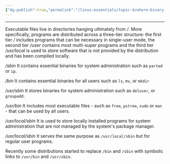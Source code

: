 ```yaml
---
{"dg-publish":true,"permalink":"/linux-essentials/topic-4/where-binary-files-are-stored/","noteIcon":"1"}
---
```


---
Executable files live in directories hanging ultimately from _/_. More specifically, programs are distributed across a three-tier structure: the first tier _/_ includes programs that can be necessary in single-user mode, the second tier _/user_ contains most multi-super programs and the third tier _/usr/local_ is used to store software that is not provided by the distribution and has been compiled locally.

_/sbin_ It contains essential binaries for system administration such as `parted` or `ip`.

_/bin_ It contains essential binaries for all users such as `ls`, `mv`, or `mkdir`

_/usr/sbin_ It stores binaries for system administration such as `deluser`, or `groupadd`.

_/usr/bin_ It includes most executable files - such as `free`, `pstree`, `sudo` or `man` - that can be used by all users.

_/usr/local/sbin_ It is used to store locally installed programs for system administration that are not managed by the system's package manager.

_/usr/local/sbin_ It serves the same purpose as `/usr/local/sbin` but for regular user programs. 

Recently some distributions started to replace `/bin` and `/sbin` with symbolic links to `/usr/bin` and `/usr/sbin`.
